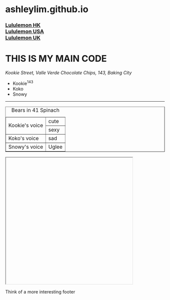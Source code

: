 # ashleylim.github.io
<html>
<head>
    <meta charset="UTF=8">
    <title>My First Page</title>
    </head>
    <body>
        <main>
           <h3>
           <a href="https://lululemon.com.hk" target="_blank">Lululemon HK</a><br>
           <a href="https://lululemon.com" target="_self">Lululemon USA</a><br>
           <a href="https://lululemon.co.uk" target="_top">Lululemon UK</a><br>
           </h3>
               <h1> THIS IS MY MAIN CODE </h1>
               <address>Kookie Street, Valle Verde Chocolate Chips, 143, Baking City</address>
           <ul>
               <li>Kookie<sup>143</sup></li>
               <li>Koko</li>
               <li>Snowy</li>
           </ul>
           <hr>
           <table border= "1">
               <caption>Bears in 41 Spinach</caption>
               <tr>
                    <td rowspan="2">Kookie's voice</td>
                    <td>cute</td>
                </tr>
                <tr>
                    <td>sexy</td>
               </tr>
               <tr>
                   <td>Koko's voice</td>
                   <td>sad</td>
               </tr>
               <tr>
                   <td>Snowy's voice</td>
                   <td>Uglee</td>
               </tr>
           </table>
           <iframe src="htttps://facebook.com" width="400px" height="400px%"></iframe>
        </main>
        <footer>
            <p>Think of a more interesting footer</p>
        </footer>
    </body>
 </html>
